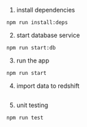 1. install dependencies

```
npm run install:deps
```

2. start database service

```
npm run start:db
```

3. run the app

```
npm run start
```

4. import data to redshift

```

```

5. unit testing

```
npm run test
```
